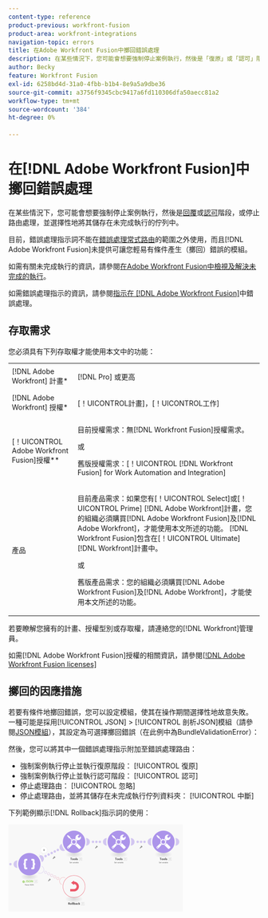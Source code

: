 ```yaml
---
content-type: reference
product-previous: workfront-fusion
product-area: workfront-integrations
navigation-topic: errors
title: 在Adobe Workfront Fusion中擲回錯誤處理
description: 在某些情況下，您可能會想要強制停止案例執行，然後是「復原」或「認可」階段，或者停止處理路由，並選擇性地將其儲存在「檢視」佇列中，並在Adobe Workfront Fusion中解決未完成的執行。
author: Becky
feature: Workfront Fusion
exl-id: 6258bd4d-31a0-4fbb-b1b4-8e9a5a9dbe36
source-git-commit: a3756f9345cbc9417a6fd110306dfa50aecc81a2
workflow-type: tm+mt
source-wordcount: '384'
ht-degree: 0%

---
```


# 在[!DNL Adobe Workfront Fusion]中擲回錯誤處理

在某些情況下，您可能會想要強制停止案例執行，然後是[回覆](../../workfront-fusion/scenarios/scenario-execution-cycles-phases.md#rollback)或[認可](../../workfront-fusion/scenarios/scenario-execution-cycles-phases.md#commit)階段，或停止路由處理，並選擇性地將其儲存在未完成執行的佇列中。

目前，錯誤處理指示詞不能在[錯誤處理常式路由](../../workfront-fusion/errors/error-handling.md#error)的範圍之外使用，而且[!DNL Adobe Workfront Fusion]未提供可讓您輕易有條件產生（擲回）錯誤的模組。

如需有關未完成執行的資訊，請參閱[在Adobe Workfront Fusion中檢視及解決未完成的執行](../../workfront-fusion/scenarios/view-and-resolve-incomplete-executions.md)。

如需錯誤處理指示的資訊，請參閱[指示在 [!DNL Adobe Workfront Fusion]](../../workfront-fusion/errors/directives-for-error-handling.md)中錯誤處理。

## 存取需求

您必須具有下列存取權才能使用本文中的功能：

<table style="table-layout:auto">
 <col> 
 <col> 
 <tbody> 
  <tr> 
   <td role="rowheader">[!DNL Adobe Workfront] 計畫*</td> 
   <td> <p>[!DNL Pro] 或更高</p> </td> 
  </tr> 
  <tr data-mc-conditions=""> 
   <td role="rowheader">[!DNL Adobe Workfront] 授權*</td> 
   <td> <p>[！UICONTROL計畫]，[！UICONTROL工作]</p> </td> 
  </tr> 
  <tr> 
   <td role="rowheader">[！UICONTROL Adobe Workfront Fusion]授權**</td> 
   <td>
   <p>目前授權需求：無[!DNL Workfront Fusion]授權需求。</p>
   <p>或</p>
   <p>舊版授權需求：[！UICONTROL [!DNL Workfront Fusion] for Work Automation and Integration] </p>
   </td> 
  </tr> 
  <tr> 
   <td role="rowheader">產品</td> 
   <td>
   <p>目前產品需求：如果您有[！UICONTROL Select]或[！UICONTROL Prime] [!DNL Adobe Workfront]計畫，您的組織必須購買[!DNL Adobe Workfront Fusion]及[!DNL Adobe Workfront]，才能使用本文所述的功能。 [!DNL Workfront Fusion]包含在[！UICONTROL Ultimate] [!DNL Workfront]計畫中。</p>
   <p>或</p>
   <p>舊版產品需求：您的組織必須購買[!DNL Adobe Workfront Fusion]及[!DNL Adobe Workfront]，才能使用本文所述的功能。</p>
   </td> 
  </tr> 
 </tbody> 
</table>

若要瞭解您擁有的計畫、授權型別或存取權，請連絡您的[!DNL Workfront]管理員。

如需[!DNL Adobe Workfront Fusion]授權的相關資訊，請參閱[[!DNL Adobe Workfront Fusion licenses]](../../workfront-fusion/get-started/license-automation-vs-integration.md)

## 擲回的因應措施

若要有條件地擲回錯誤，您可以設定模組，使其在操作期間選擇性地故意失敗。 一種可能是採用[!UICONTROL JSON] > [!UICONTROL 剖析JSON]模組（請參閱[JSON模組](../../workfront-fusion/apps-and-their-modules/json-modules.md)），其設定為可選擇擲回錯誤（在此例中為BundleValidationError）：

然後，您可以將其中一個錯誤處理指示附加至錯誤處理路由：

* 強制案例執行停止並執行復原階段： [!UICONTROL 復原]
* 強制案例執行停止並執行認可階段： [!UICONTROL 認可]
* 停止處理路由： [!UICONTROL 忽略]
* 停止處理路由，並將其儲存在未完成執行佇列資料夾： [!UICONTROL 中斷]

下列範例顯示[!DNL Rollback]指示詞的使用：

![](assets/rollback-directive-350x175.png)
